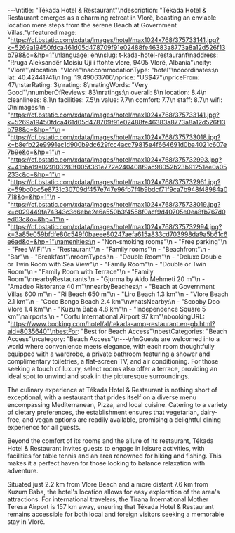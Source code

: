 ---\ntitle: "Tékada Hotel & Restaurant"\ndescription: "Tékada Hotel & Restaurant emerges as a charming retreat in Vlorë, boasting an enviable location mere steps from the serene Beach at Government Villas."\nfeaturedImage: "https://cf.bstatic.com/xdata/images/hotel/max1024x768/375733141.jpg?k=5269a19450fdca461d05d478709f91e02488fe46383a8773a8a12d526f13b798&o=&hp=1"\nlanguage: en\nslug: t-kada-hotel-restaurant\naddress: "Rruga Aleksandër Moisiu Uji i ftohte vlore, 9405 Vlorë, Albania"\ncity: "Vlorë"\nlocation: "Vlorë"\naccommodationType: "hotel"\ncoordinates:\n  lat: 40.42441741\n  lng: 19.49063706\nprice: "US$47"\npriceFrom: 47\nstarRating: 3\nrating: 8\nratingWords: "Very Good"\nnumberOfReviews: 83\nratings:\n  overall: 8\n  location: 8.4\n  cleanliness: 8.1\n  facilities: 7.5\n  value: 7.7\n  comfort: 7.7\n  staff: 8.7\n  wifi: 0\nimages:\n  - "https://cf.bstatic.com/xdata/images/hotel/max1024x768/375733141.jpg?k=5269a19450fdca461d05d478709f91e02488fe46383a8773a8a12d526f13b798&o=&hp=1"\n  - "https://cf.bstatic.com/xdata/images/hotel/max1024x768/375733018.jpg?k=b8efb22e9991ec1d900b9dc629fcc4acc79815e4f664691d0ba4021c607e7b9e&o=&hp=1"\n  - "https://cf.bstatic.com/xdata/images/hotel/max1024x768/375732993.jpg?k=41bba19a029103283f005f361e772e240408f9ac98052b23b91251ee0a05233c&o=&hp=1"\n  - "https://cf.bstatic.com/xdata/images/hotel/max1024x768/375732961.jpg?k=59bc0bc5e8731c30709df457e747e96fb7f4b9bdcf71f9ca7b948f48984a0718&o=&hp=1"\n  - "https://cf.bstatic.com/xdata/images/hotel/max1024x768/375733019.jpg?k=c029449fa74343c3d6ebe2e6a550b3f4558f0acf9d40705e0ea8fb767d0ed63c&o=&hp=1"\n  - "https://cf.bstatic.com/xdata/images/hotel/max1024x768/375732994.jpg?k=3a85e059bfdfe80c549f0baeee80247aefa615a833cd703998da9a5b61c6e6ad&o=&hp=1"\namenities:\n  - "Non-smoking rooms"\n  - "Free parking"\n  - "Free WiFi"\n  - "Restaurant"\n  - "Family rooms"\n  - "Beachfront"\n  - "Bar"\n  - "Breakfast"\nroomTypes:\n  - "Double Room"\n  - "Deluxe Double or Twin Room with Sea View"\n  - "Family Room"\n  - "Double or Twin Room"\n  - "Family Room with Terrace"\n  - "Family Room"\nnearbyRestaurants:\n  - "Gjurma by Aldo Mehmeti 20 m"\n  - "Amadeo Ristorante 40 m"\nnearbyBeaches:\n  - "Beach at Government Villas 600 m"\n  - "Ri Beach 650 m"\n  - "Liro Beach 1.3 km"\n  - "Vlore Beach 2.1 km"\n  - "Coco Bongo Beach 2.4 km"\nwhatsNearby:\n  - "Scooby Doo Vlore 1.4 km"\n  - "Kuzum Baba 4.8 km"\n  - "Independence Square 5 km"\nairports:\n  - "Corfu International Airport 97 km"\nbookingURL: "https://www.booking.com/hotel/al/tekada-amp-restaurant.en-gb.html?aid=8035640"\nbestFor: "Best for Beach Access"\nbestCategories: "Beach Access"\ncategory: "Beach Access"\n---\n\nGuests are welcomed into a world where convenience meets elegance, with each room thoughtfully equipped with a wardrobe, a private bathroom featuring a shower and complimentary toiletries, a flat-screen TV, and air conditioning. For those seeking a touch of luxury, select rooms also offer a terrace, providing an ideal spot to unwind and soak in the picturesque surroundings.

The culinary experience at Tékada Hotel & Restaurant is nothing short of exceptional, with a restaurant that prides itself on a diverse menu encompassing Mediterranean, Pizza, and local cuisine. Catering to a variety of dietary preferences, the establishment ensures that vegetarian, dairy-free, and vegan options are readily available, promising a delightful dining experience for all guests.

Beyond the comfort of its rooms and the allure of its restaurant, Tékada Hotel & Restaurant invites guests to engage in leisure activities, with facilities for table tennis and an area renowned for hiking and fishing. This makes it a perfect haven for those looking to balance relaxation with adventure.

Situated just 2.2 km from Vlore Beach and a more distant 7.6 km from Kuzum Baba, the hotel's location allows for easy exploration of the area's attractions. For international travelers, the Tirana International Mother Teresa Airport is 157 km away, ensuring that Tékada Hotel & Restaurant remains accessible for both local and foreign visitors seeking a memorable stay in Vlorë.